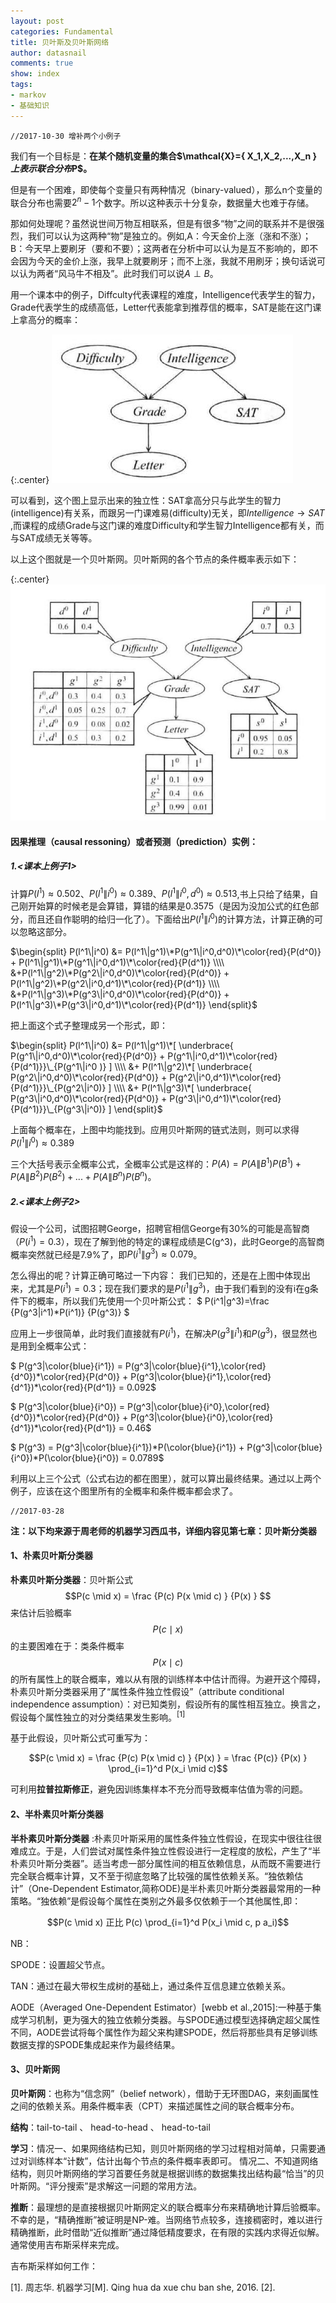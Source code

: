```yaml
---
layout: post
categories: Fundamental
title: 贝叶斯及贝叶斯网络
author: datasnail
comments: true
show: index
tags:
- markov
- 基础知识
---
```


	//2017-10-30 增补两个小例子

我们有一个目标是：**在某个随机变量的集合$\mathcal{X}=\{ X_1,X_2,...,X_n \} $上表示联合分布$P$。**

但是有一个困难，即使每个变量只有两种情况（binary-valued），那么n个变量的联合分布也需要$2^n-1$个数字。所以这种表示十分复杂，数据量大也难于存储。

那如何处理呢？虽然说世间万物互相联系，但是有很多“物”之间的联系并不是很强烈，我们可以认为这两种“物”是独立的。例如,A：今天金价上涨（涨和不涨）；B：今天早上要刷牙（要和不要）；这两者在分析中可以认为是互不影响的，即不会因为今天的金价上涨，我早上就要刷牙；而不上涨，我就不用刷牙；换句话说可以认为两者“风马牛不相及”。此时我们可以说$A \perp B$。

用一个课本中的例子，Diffculty代表课程的难度，Intelligence代表学生的智力，Grade代表学生的成绩高低，Letter代表能拿到推荐信的概率，SAT是能在这门课上拿高分的概率：

{:.center}
![student_instance](/postimg/student_instance.jpg)

可以看到，这个图上显示出来的独立性：SAT拿高分只与此学生的智力(intelligence)有关系，而跟另一门课难易(difficulty)无关，即$Intelligence \rightarrow SAT$ ,而课程的成绩Grade与这门课的难度Difficulty和学生智力Intelligence都有关，而与SAT成绩无关等等。

以上这个图就是一个贝叶斯网。贝叶斯网的各个节点的条件概率表示如下：

{:.center}
![student_instance](/postimg/bayes_network_instance.jpg)


#### **因果推理（causal ressoning）或者预测（prediction）实例：**

##### 1.<课本上例子1>

计算$P(l^1)\approx 0.502$、$P(l^1\|i^0)\approx0.389$、$P(l^1\|i^0,d^0)\approx0.513$,书上只给了结果，自己刚开始算的时候老是会算错，算错的结果是0.3575（是因为没加公式的红色部分，而且还自作聪明的给归一化了）。下面给出$P(l^1\|i^0)$的计算方法，计算正确的可以忽略这部分。

$\begin{split} 
P(l^1\|i^0) &= P(l^1\|g^1)\*P(g^1\|i^0,d^0)\*\color{red}{P(d^0)} + P(l^1\|g^1)\*P(g^1\|i^0,d^1)\*\color{red}{P(d^1)}
\\\\ &+P(l^1\|g^2)\*P(g^2\|i^0,d^0)\*\color{red}{P(d^0)} + P(l^1\|g^2)\*P(g^2\|i^0,d^1)\*\color{red}{P(d^1)}
\\\\ &+P(l^1\|g^3)\*P(g^3\|i^0,d^0)\*\color{red}{P(d^0)} + P(l^1\|g^3)\*P(g^3\|i^0,d^1)\*\color{red}{P(d^1)}
\end{split}$

把上面这个式子整理成另一个形式，即：

$\begin{split} 
P(l^1\|i^0) &= P(l^1\|g^1)\*[ \underbrace{ P(g^1\|i^0,d^0)\*\color{red}{P(d^0)} + P(g^1\|i^0,d^1)\*\color{red}{P(d^1)}}\_{P(g^1\|i^0 )} ]
\\\\ &+ P(l^1\|g^2)\*[ \underbrace{ P(g^2\|i^0,d^0)\*\color{red}{P(d^0)} + P(g^2\|i^0,d^1)\*\color{red}{P(d^1)}}\_{P(g^2\|i^0)} ]
\\\\ &+ P(l^1\|g^3)\*[ \underbrace{ P(g^3\|i^0,d^0)\*\color{red}{P(d^0)} + P(g^3\|i^0,d^1)\*\color{red}{P(d^1)}}\_{P(g^3\|i^0)} ]
\end{split}$

上面每个概率在，上图中均能找到。应用贝叶斯网的链式法则，则可以求得$P(l^1\|i^0)\approx0.389$

三个大括号表示全概率公式，全概率公式是这样的：$P(A)=P(A\|B^1)P(B^1) + P(A\|B^2)P(B^2) + ... + P(A\|B^n)P(B^n)$。

##### 2.<课本上例子2>
假设一个公司，试图招聘George，招聘官相信George有30%的可能是高智商（$P(i^1)=0.3$），现在了解到他的特定的课程成绩是C(g^3)，此时George的高智商概率突然就已经是7.9%了，即$P(i^1\|g^3)\approx0.079$。

怎么得出的呢？计算正确可略过一下内容：
我们已知的，还是在上图中体现出来，尤其是$P(i^1)=0.3$；现在我们要求的是$P(i^1\|g^3)$，由于我们看到的没有i在g条件下的概率，所以我们先使用一个贝叶斯公式：
$
P(i^1\|g^3)=\frac {P(g^3\|i^1)\*P(i^1)} {P(g^3)}
$

应用上一步很简单，此时我们直接就有$P(i^1)$，在解决$P(g^3\|i^1)$和$P(g^3)$，很显然也是用到全概率公式：

$ P(g^3\|\color{blue}{i^1}) = P(g^3\|\color{blue}{i^1},\color{red}{d^0})\*\color{red}{P(d^0)} + P(g^3\|\color{blue}{i^1},\color{red}{d^1})\*\color{red}{P(d^1)} = 0.092$

$ P(g^3\|\color{blue}{i^0}) = P(g^3\|\color{blue}{i^0},\color{red}{d^0})\*\color{red}{P(d^0)} + P(g^3\|\color{blue}{i^0},\color{red}{d^1})\*\color{red}{P(d^1)} = 0.46$

$ P(g^3) = P(g^3\|\color{blue}{i^1})\*P(\color{blue}{i^1}) + P(g^3\|\color{blue}{i^0})\*P(\color{blue}{i^0}) = 0.0789$

利用以上三个公式（公式右边的都在图里），就可以算出最终结果。通过以上两个例子，应该在这个图里所有的全概率和条件概率都会求了。

	//2017-03-28

**注：以下均来源于周老师的机器学习西瓜书，详细内容见第七章：贝叶斯分类器**

#### 1、朴素贝叶斯分类器
**朴素贝叶斯分类器**：贝叶斯公式$$P(c \mid x) = \frac {P(c) P(x \mid c) } {P(x) } $$来估计后验概率 $$P(c \mid x)$$的主要困难在于：类条件概率$$P(x \mid c)$$的所有属性上的联合概率，难以从有限的训练样本中估计而得。为避开这个障碍，朴素贝叶斯分类器采用了“属性条件独立性假设”（attribute conditional independence assumption）：对已知类别，假设所有的属性相互独立。换言之，假设每个属性独立的对分类结果发生影响。<sup>[1]</sup>

基于此假设，贝叶斯公式可重写为：

$$P(c \mid x) = \frac {P(c) P(x \mid c) } {P(x) } = \frac {P(c)} {P(x) } \prod_{i=1}^d P(x_i \mid c)$$

可利用**拉普拉斯修正**，避免因训练集样本不充分而导致概率估值为零的问题。

#### 2、半朴素贝叶斯分类器

**半朴素贝叶斯分类器** :朴素贝叶斯采用的属性条件独立性假设，在现实中很往往很难成立。于是，人们尝试对属性条件独立性假设进行一定程度的放松，产生了“半朴素贝叶斯分类器”。适当考虑一部分属性间的相互依赖信息，从而既不需要进行完全联合概率计算，又不至于彻底忽略了比较强的属性依赖关系。“独依赖估计”（One-Dependent Estimator,简称ODE)是半朴素贝叶斯分类器最常用的一种策略。“独依赖”是假设每个属性在类别之外最多仅依赖于一个其他属性,即：

$$P(c \mid x) 正比  P(c) \prod_{i=1}^d P(x_i \mid c, p a_i)$$

NB：

SPODE：设置超父节点。

TAN：通过在最大带权生成树的基础上，通过条件互信息建立依赖关系。

AODE（Averaged One-Dependent Estimator）[webb et al.,2015]:一种基于集成学习机制，更为强大的独立依赖分类器。与SPODE通过模型选择确定超父属性不同，AODE尝试将每个属性作为超父来构建SPODE，然后将那些具有足够训练数据支撑的SPODE集成起来作为最终结果。

#### 3、贝叶斯网

**贝叶斯网**：也称为“信念网”（belief network），借助于无环图DAG，来刻画属性之间的依赖关系。用条件概率表（CPT）来描述属性之间的联合概率分布。

**结构**：tail-to-tail 、 head-to-head 、 head-to-tail

**学习**：情况一、如果网络结构已知，则贝叶斯网络的学习过程相对简单，只需要通过对训练样本“计数”，估计出每个节点的条件概率表即可。
情况二、不知道网络结构，则贝叶斯网络的学习首要任务就是根据训练的数据集找出结构最“恰当”的贝叶斯网。“评分搜索”是求解这一问题的常用方法。

**推断**：最理想的是直接根据贝叶斯网定义的联合概率分布来精确地计算后验概率。不幸的是，“精确推断”被证明是NP-难。当网络节点较多，连接稠密时，难以进行精确推断，此时借助“近似推断”通过降低精度要求，在有限的实践内求得近似解。通常使用吉布斯采样来完成。

吉布斯采样如何工作：


[1]. 周志华. 机器学习[M]. Qing hua da xue chu ban she, 2016.
[2].
